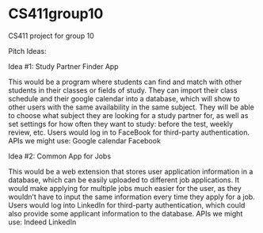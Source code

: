# CS411group10
CS411 project for group 10

Pitch Ideas:

Idea #1: Study Partner Finder App

This would be a program where students can find and match with other students in their classes or fields of study. They can import their class schedule and their google calendar into a database, which will show to other users with the same availability in the same subject. They will be able to choose what subject they are looking for a study partner for, as well as set settings for how often they want to study: before the test, weekly review, etc. Users would log in to FaceBook for third-party authentication. 
  APIs we might use:
    Google calendar
    Facebook

Idea #2: Common App for Jobs

This would be a web extension that stores user application information in a database, which can be easily uploaded to different job applications. It would make applying for multiple jobs much easier for the user, as they wouldn’t have to input the same information every time they apply for a job. Users would log into LinkedIn for third-party authentication, which could also provide some applicant information to the database.
  APIs we might use:
    Indeed
    LinkedIn
